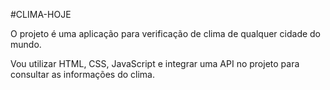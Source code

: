 #CLIMA-HOJE

O projeto é uma aplicação para verificação de clima de qualquer cidade do mundo.

Vou utilizar HTML, CSS, JavaScript e integrar uma API no projeto para consultar as informações do clima.

